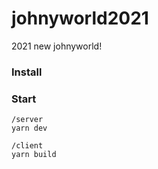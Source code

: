 # johnyworld2021
2021 new johnyworld!

### Install

### Start
```
/server
yarn dev

/client
yarn build
```